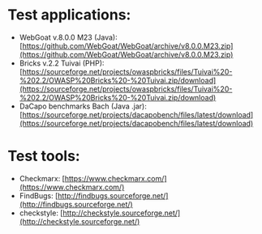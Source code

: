 # Test applications:

* WebGoat v.8.0.0 M23 (Java): [https://github.com/WebGoat/WebGoat/archive/v8.0.0.M23.zip](https://github.com/WebGoat/WebGoat/archive/v8.0.0.M23.zip)
* Bricks v.2.2 Tuivai (PHP): [https://sourceforge.net/projects/owaspbricks/files/Tuivai%20-%202.2/OWASP%20Bricks%20-%20Tuivai.zip/download](https://sourceforge.net/projects/owaspbricks/files/Tuivai%20-%202.2/OWASP%20Bricks%20-%20Tuivai.zip/download)
* DaCapo benchmarks Bach (Java .jar): [https://sourceforge.net/projects/dacapobench/files/latest/download](https://sourceforge.net/projects/dacapobench/files/latest/download)

# Test tools:

* Checkmarx: [https://www.checkmarx.com/](https://www.checkmarx.com/)
* FindBugs: [http://findbugs.sourceforge.net/](http://findbugs.sourceforge.net/)
* checkstyle: [http://checkstyle.sourceforge.net/](http://checkstyle.sourceforge.net/)
